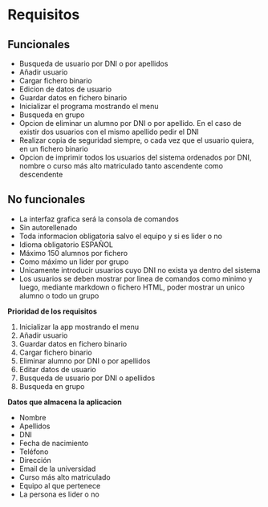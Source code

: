 # Requisitos  

## Funcionales

* Busqueda de usuario por DNI o por apellidos
* Añadir usuario
* Cargar fichero binario
* Edicion de datos de usuario
* Guardar datos en fichero binario
* Inicializar el programa mostrando el menu
* Busqueda en grupo
* Opcion de eliminar un alumno por DNI o por apellido. En el caso de existir dos usuarios con el mismo apellido pedir el DNI
* Realizar copia de seguridad siempre, o cada vez que el usuario quiera, en un fichero binario
* Opcion de imprimir todos los usuarios del sistema ordenados por DNI, nombre o curso más alto matriculado tanto ascendente como descendente

## No funcionales

* La interfaz grafica será la consola de comandos
* Sin autorellenado
* Toda informacion obligatoria salvo el equipo y si es lider o no
* Idioma obligatorio ESPAÑOL
* Máximo 150 alumnos por fichero
* Como máximo un lider por grupo
* Unicamente introducir usuarios cuyo DNI no exista ya dentro del sistema
* Los usuarios se deben mostrar por linea de comandos como minimo y luego, mediante markdown o fichero HTML, poder mostrar un unico alumno o todo un grupo  

**Prioridad de los requisitos**

1. Inicializar la app mostrando el menu
2. Añadir usuario
3. Guardar datos en fichero binario
4. Cargar fichero binario
5. Eliminar alumno por DNI o por apellidos
6. Editar datos de usuario
7. Busqueda de usuario por DNI o apellidos
8. Busqueda en grupo

**Datos que almacena la aplicacion**  

* Nombre
* Apellidos
* DNI
* Fecha de nacimiento
* Teléfono
* Dirección
* Email de la universidad
* Curso más alto matriculado
* Equipo al que pertenece
* La persona es lider o no

